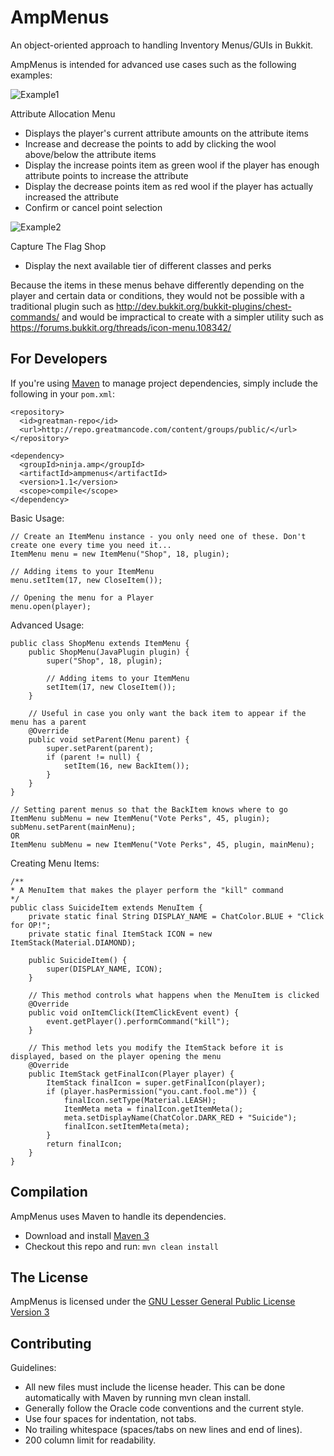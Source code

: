 AmpMenus
========

An object-oriented approach to handling Inventory Menus/GUIs in Bukkit.

AmpMenus is intended for advanced use cases such as the following examples:

![Example1](https://github.com/ampayne2/AmpMenus/blob/master/Example1.png)

Attribute Allocation Menu
* Displays the player's current attribute amounts on the attribute items
* Increase and decrease the points to add by clicking the wool above/below the attribute items
* Display the increase points item as green wool if the player has enough attribute points to increase the attribute
* Display the decrease points item as red wool if the player has actually increased the attribute
* Confirm or cancel point selection

![Example2](https://github.com/ampayne2/AmpMenus/blob/master/Example2.png)

Capture The Flag Shop
* Display the next available tier of different classes and perks

Because the items in these menus behave differently depending on the player and certain data or conditions, they would not be possible with a traditional plugin such as http://dev.bukkit.org/bukkit-plugins/chest-commands/ and would be impractical to create with a simpler utility such as https://forums.bukkit.org/threads/icon-menu.108342/

For Developers
--------------

If you're using [Maven](http://maven.apache.org/download.html) to manage project dependencies, simply include the following in your `pom.xml`:

    <repository>
      <id>greatman-repo</id>
      <url>http://repo.greatmancode.com/content/groups/public/</url>
    </repository>

    <dependency>
      <groupId>ninja.amp</groupId>
      <artifactId>ampmenus</artifactId>
      <version>1.1</version>
      <scope>compile</scope>
    </dependency>

Basic Usage:

    // Create an ItemMenu instance - you only need one of these. Don't create one every time you need it...
    ItemMenu menu = new ItemMenu("Shop", 18, plugin);
    
    // Adding items to your ItemMenu
    menu.setItem(17, new CloseItem());
    
    // Opening the menu for a Player
    menu.open(player);

Advanced Usage:

    public class ShopMenu extends ItemMenu {
        public ShopMenu(JavaPlugin plugin) {
            super("Shop", 18, plugin);

            // Adding items to your ItemMenu
            setItem(17, new CloseItem());
        }
    
        // Useful in case you only want the back item to appear if the menu has a parent
        @Override
        public void setParent(Menu parent) {
            super.setParent(parent);
            if (parent != null) {
                setItem(16, new BackItem());
            }
        }
    }

    // Setting parent menus so that the BackItem knows where to go
    ItemMenu subMenu = new ItemMenu("Vote Perks", 45, plugin);
    subMenu.setParent(mainMenu);
    OR
    ItemMenu subMenu = new ItemMenu("Vote Perks", 45, plugin, mainMenu);

Creating Menu Items:

    /**
    * A MenuItem that makes the player perform the "kill" command
    */
    public class SuicideItem extends MenuItem {
        private static final String DISPLAY_NAME = ChatColor.BLUE + "Click for OP!";
        private static final ItemStack ICON = new ItemStack(Material.DIAMOND);
    
        public SuicideItem() {
            super(DISPLAY_NAME, ICON);
        }
    
        // This method controls what happens when the MenuItem is clicked
        @Override
        public void onItemClick(ItemClickEvent event) {
            event.getPlayer().performCommand("kill");
        }
    
        // This method lets you modify the ItemStack before it is displayed, based on the player opening the menu
        @Override
        public ItemStack getFinalIcon(Player player) {
            ItemStack finalIcon = super.getFinalIcon(player);
            if (player.hasPermission("you.cant.fool.me")) {
                finalIcon.setType(Material.LEASH);
                ItemMeta meta = finalIcon.getItemMeta();
                meta.setDisplayName(ChatColor.DARK_RED + "Suicide");
                finalIcon.setItemMeta(meta);
            }
            return finalIcon;
        }
    }

Compilation
-----------

AmpMenus uses Maven to handle its dependencies.

* Download and install [Maven 3](http://maven.apache.org/download.html)  
* Checkout this repo and run: `mvn clean install`

The License
-----------

AmpMenus is licensed under the [GNU Lesser General Public License Version 3](https://github.com/ampayne2/AmpMenus/blob/master/LICENSE.txt)

Contributing
------------

Guidelines:
* All new files must include the license header. This can be done automatically with Maven by running mvn clean install.
* Generally follow the Oracle code conventions and the current style.
* Use four spaces for indentation, not tabs.
* No trailing whitespace (spaces/tabs on new lines and end of lines).
* 200 column limit for readability.